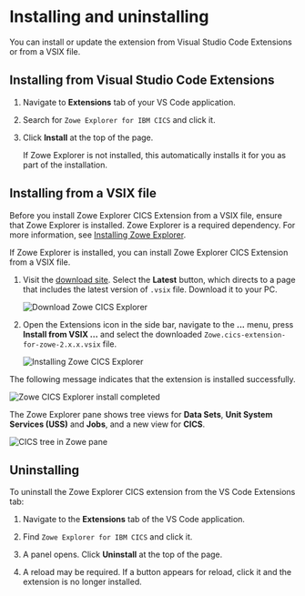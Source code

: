 # Installing and uninstalling

You can install or update the extension from Visual Studio Code Extensions or from a VSIX file.

## Installing from Visual Studio Code Extensions

1. Navigate to **Extensions** tab of your VS Code application.

2. Search for `Zowe Explorer for IBM CICS` and click it.

3. Click **Install** at the top of the page.

   If Zowe Explorer is not installed, this automatically installs it for you as part of the installation.

## Installing from a VSIX file

Before you install Zowe Explorer CICS Extension from a VSIX file, ensure that Zowe Explorer is installed. Zowe Explorer is a required dependency. For more information, see [Installing Zowe Explorer](https://docs.zowe.org/stable/user-guide/ze-install#installing).

If  Zowe Explorer is installed, you can install Zowe Explorer CICS Extension from a VSIX file.

1. Visit the [download site](https://github.com/zowe/vscode-extension-for-cics). Select the **Latest** button, which directs to a page that includes the latest version of `.vsix` file. Download it to your PC.

   ![Download Zowe CICS Explorer](pathname:///v2.3.x/images/ze-cics/cics-latest-vsix.png)

2. Open the Extensions icon in the side bar, navigate to the **...** menu, press **Install from VSIX ...** and select the downloaded `Zowe.cics-extension-for-zowe-2.x.x.vsix` file.

   ![Installing Zowe CICS Explorer](pathname:///v2.3.x/images/ze-cics/zowe-cics-explorer-install.gif)

The following message indicates that the extension is installed successfully.

![Zowe CICS Explorer install completed](pathname:///v2.3.x/images/ze-cics/info-message-install-completed.png)

The Zowe Explorer pane shows tree views for **Data Sets**, **Unit System Services (USS)** and **Jobs**, and a new view for **CICS**.

![CICS tree in Zowe pane](pathname:///v2.3.x/images/ze-cics/cics-tree-in-zowe-pane.png)

## Uninstalling

To uninstall the Zowe Explorer CICS extension from the VS Code Extensions tab:

1. Navigate to the **Extensions** tab of the VS Code application.

2. Find `Zowe Explorer for IBM CICS` and click it.

3. A panel opens. Click **Uninstall** at the top of the page.

4. A reload may be required. If a button appears for reload, click it and the extension is no longer installed.
